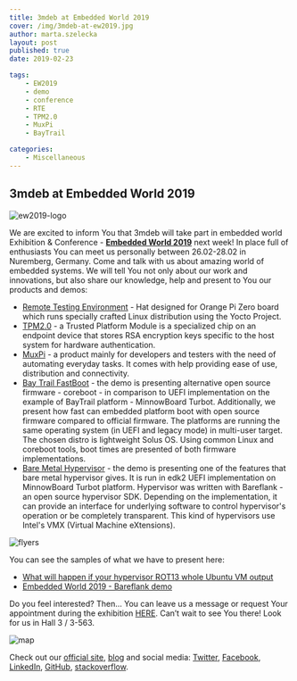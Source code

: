 ```yaml
---
title: 3mdeb at Embedded World 2019
cover: /img/3mdeb-at-ew2019.jpg
author: marta.szelecka
layout: post
published: true
date: 2019-02-23

tags:
    - EW2019
    - demo
    - conference
    - RTE
    - TPM2.0
    - MuxPi
    - BayTrail

categories:
    - Miscellaneous
---
```


## 3mdeb at Embedded World 2019

![ew2019-logo](/img/3mdeb-at-ew2019.jpg)

We are excited to inform You that 3mdeb will take part in embedded world
Exhibition & Conference - [**Embedded World 2019**](https://www.embedded-world.de/en/ausstellerprodukte/embwld19/exhibitor-43765140/3mdeb-embedded-systems-consulting-piotr-krol)
next week! In place full of enthusiasts You can meet us personally between
26.02-28.02 in Nuremberg, Germany. Come and talk with us about amazing world of
embedded systems. We will tell You not only about our work and innovations, but
also share our knowledge, help and present to You our products and demos:

* [Remote Testing Environment](https://cloud.3mdeb.com/index.php/s/Jt6PEtos7iznQkf) -
Hat designed for Orange Pi Zero board which runs
specially crafted Linux distribution using the Yocto Project.
* [TPM2.0](https://cloud.3mdeb.com/index.php/s/jKgCHCtTSQYejTa) -
a Trusted Platform Module is a specialized chip on an endpoint device that stores
RSA encryption keys specific to the host system for hardware
authentication.
* [MuxPi](https://cloud.3mdeb.com/index.php/s/WgpRzGYitfEYfBN) -
a product mainly for developers and testers with the
need of automating everyday tasks. It comes with help
providing ease of use, distribution and connectivity.
* [Bay Trail FastBoot](https://cloud.3mdeb.com/index.php/s/n2A3268kssiHJ96) -
the demo is presenting alternative open source firmware -
coreboot - in comparison to UEFI implementation on the example
of BayTrail platform - MinnowBoard Turbot. Additionally, we
present how fast can embedded platform boot with open source
firmware compared to official firmware. The platforms are running
the same operating system (in UEFI and legacy mode) in multi-user
target. The chosen distro is lightweight Solus OS. Using common
Linux and coreboot tools, boot times are presented of both
firmware implementations.
* [Bare Metal Hypervisor](https://cloud.3mdeb.com/index.php/s/QZPnMfXTsipQeES) -
the demo is presenting one of the features that bare metal
hypervisor gives. It is run in edk2 UEFI implementation on
MinnowBoard Turbot platform. Hypervisor was written with
Bareflank - an open source hypervisor SDK. Depending on the
implementation, it can provide an interface for underlying software
to control hypervisor's operation or be completely transparent. This
kind of hypervisors use Intel's VMX (Virtual Machine eXtensions).

![flyers](/img/ew2019-fliers.png)

You can see the samples of what we have to present here:

* [What will happen if your hypervisor ROT13 whole Ubuntu VM output](https://asciinema.org/a/228858)
* [Embedded World 2019 - Bareflank demo ](https://asciinema.org/a/228849)

Do you feel interested? Then… You can leave us a message or request Your appointment
during the exhibition [HERE](https://www.embedded-world.de/en/ausstellerprodukte/embwld19/exhibitor-43765140/3mdeb-embedded-systems-consulting-piotr-krol#exhibitorcontact).
Can’t wait to see You there! Look for us in Hall 3 / 3-563.

![map](/img/ew2019-booth.png)

Check out our [official site](https://3mdeb.com/), [blog](https://3mdeb.com/news-ideas/) and social media: [Twitter](https://twitter.com/3mdeb_com),
[Facebook](https://www.facebook.com/3mdeb), [LinkedIn](https://www.linkedin.com/company/3mdeb), [GitHub](https://github.com/3mdeb), [stackoverflow](https://stackoverflow.com/users/587395/piotr-kr%C3%B3l).
